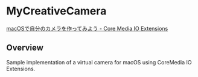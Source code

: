 # MyCreativeCamera

[macOSで自分のカメラを作ってみよう - Core Media IO Extensions](https://speakerdeck.com/satoshi0212/macosdezi-fen-nokamerawozuo-tutemiyou-core-media-io-extensions)

## Overview

Sample implementation of a virtual camera for macOS using CoreMedia IO Extensions.
